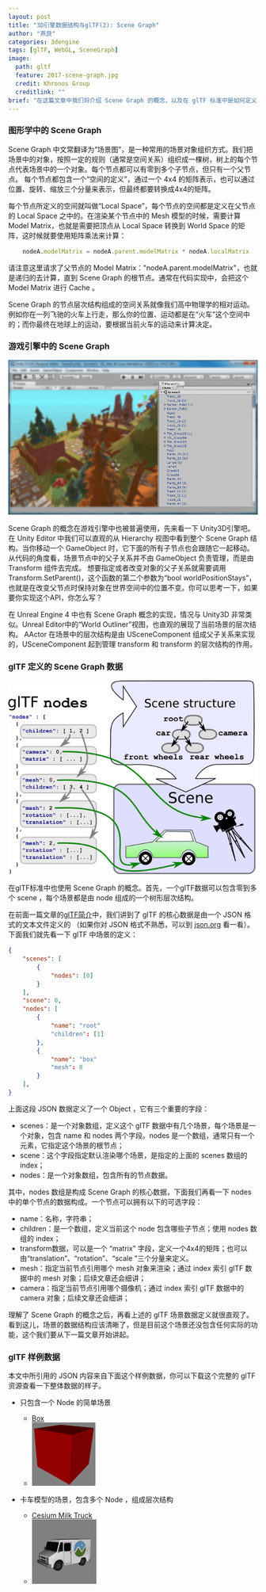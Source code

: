 ```yaml
---
layout: post
title: "3D引擎数据结构与glTF(2): Scene Graph"
author: "燕良"
categories: 3dengine
tags: [glTF, WebGL, SceneGraph]
image:
  path: gltf
  feature: 2017-scene-graph.jpg
  credit: Khronos Group
  creditlink: ""
brief: "在这篇文章中我们将介绍 Scene Graph 的概念，以及在 glTF 标准中是如何定义 Scene Graph 数据的。"
---
```


### 图形学中的 Scene Graph

Scene Graph 中文常翻译为“场景图”，是一种常用的场景对象组织方式。我们把场景中的对象，按照一定的规则（通常是空间关系）组织成一棵树，树上的每个节点代表场景中的一个对象。每个节点都可以有零到多个子节点，但只有一个父节点。 每个节点都包含一个“空间的定义”，通过一个 4x4 的矩阵表示，也可以通过位置、旋转、缩放三个分量来表示，但最终都要转换成4x4的矩阵。

每个节点所定义的空间就叫做“Local Space”，每个节点的空间都是定义在父节点的 Local Space 之中的。在渲染某个节点中的 Mesh 模型的时候，需要计算 Model Matrix，也就是需要把顶点从 Local Space 转换到 World Space 的矩阵，这时候就要使用矩阵乘法来计算：
```javascript
    nodeA.modelMatrix = nodeA.parent.modelMatrix * nodeA.localMatrix  
```
请注意这里请求了父节点的 Model Matrix："nodeA.parent.modelMatrix"，也就是递归的去计算，直到 Scene Graph 的根节点。通常在代码实现中，会把这个 Model Matrix 进行 Cache 。

Scene Graph 的节点层次结构组成的空间关系就像我们高中物理学的相对运动。例如你在一列飞驰的火车上行走，那么你的位置、运动都是在“火车”这个空间中的；而你最终在地球上的运动，要根据当前火车的运动来计算决定。

### 游戏引擎中的 Scene Graph

![unity_scene](/assets/img/gltf/2017-unity-scene.png)  

Scene Graph 的概念在游戏引擎中也被普遍使用，先来看一下 Unity3D引擎吧。在 Unity Editor 中我们可以直观的从 Hierarchy 视图中看到整个 Scene Graph 结构。当你移动一个 GameObject 时，它下面的所有子节点也会跟随它一起移动。  从代码的角度看，场景节点中的父子关系并不由 GameObject 负责管理，而是由 Transform 组件去完成。 想要指定或者改变对象的父子关系就需要调用 Transform.SetParent()，这个函数的第二个参数为“bool worldPositionStays”，也就是在改变父节点时保持对象在世界空间中的位置不变。你可以思考一下，如果要你实现这个API，你怎么写？

在 Unreal Engine 4 中也有 Scene Graph 概念的实现，情况与 Unity3D 非常类似。Unreal Editor中的“World Outliner”视图，也直观的展现了当前场景的层次结构。 AActor 在场景中的层次结构是由 USceneComponent 组成父子关系来实现的，USceneComponent 起到管理 transform 和 transform 的层次结构的作用。  

### glTF 定义的 Scene Graph 数据

![gltf_scene_graph](/assets/img/gltf/2017-gltf-scenegraph.png)  

在glTF标准中也使用 Scene Graph 的概念。首先，一个glTF数据可以包含零到多个 scene ，每个场景都是由 node 组成的一个树形层次结构。

在前面一篇文章的[glTF简介](/3dengine/gltf-intro.html)中，我们讲到了 glTF 的核心数据是由一个 JSON 格式的文本文件定义的 （如果你对 JSON 格式不熟悉，可以到 [json.org](http://json.org/json-zh.html) 看一看）。  下面我们就先看一下 glTF 中场景的定义：
``` json
{
    "scenes": [
        {
            "nodes": [0]
        }
    ],
    "scene": 0,    
    "nodes": [
        {
            "name": "root"
            "children": [1]
        },
        {
            "name": "box"
            "mesh": 0
        }
    ],
}
```

上面这段 JSON 数据定义了一个 Object ，它有三个重要的字段：
* scenes：是一个对象数组，定义这个 glTF 数据中有几个场景，每个场景是一个对象，包含 name 和 nodes 两个字段。nodes 是一个数组，通常只有一个元素，它指定这个场景的根节点；
* scene：这个字段指定默认渲染哪个场景，是指定的上面的 scenes 数组的 index；
* nodes：是一个对象数组，包含所有的节点数据。

其中，nodes 数组是构成 Scene Graph 的核心数据，下面我们再看一下 nodes 中的单个节点的数据构成。一个节点可以拥有以下的可选字段：
* name：名称，字符串；
* children：是一个数组，定义当前这个 node 包含哪些子节点；使用 nodes 数组的 index；
* transform数据，可以是一个 “matrix” 字段，定义一个4x4的矩阵；也可以由“translation”、“rotation”、“scale ”三个分量来定义。
* mesh：指定当前节点引用哪个 mesh 对象来渲染；通过 index 索引 glTF 数据中的 mesh 对象；后续文章还会细讲；
* camera：指定当前节点引用哪个摄像机；通过 index 索引 glTF 数据中的 camera 对象；后续文章还会细讲；

理解了 Scene Graph 的概念之后，再看上述的 glTF 场景数据定义就很直观了。看到这儿，场景的数据结构应该清晰了，但是目前这个场景还没包含任何实际的功能，这个我们要从下一篇文章开始讲起。

### glTF 样例数据

本文中所引用的 JSON 内容来自下面这个样例数据，你可以下载这个完整的 glTF 资源查看一下整体数据的样子。

* 只包含一个 Node 的简单场景
  * [Box](/assets/img/gltf/box.zip)    
  * ![gltf_box](/assets/img/gltf/2017-gltf-box.png)  

* 卡车模型的场景，包含多个 Node ，组成层次结构
  * [Cesium Milk Truck](/assets/img/gltf/truck.zip)  
  * ![gltf_truck](/assets/img/gltf/2017-gltf-truck.gif)  
